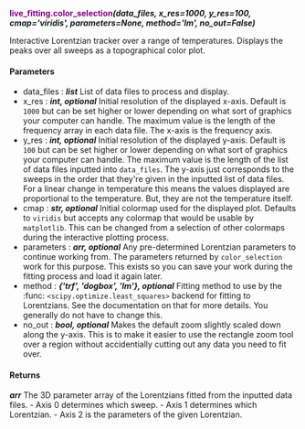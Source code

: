 **<span style="color:purple">live&#95;fitting.color&#95;selection</span>_(data_files, x_res=1000, y_res=100, cmap='viridis', parameters=None, method='lm', no_out=False)_**


Interactive Lorentzian tracker over a range of temperatures. Displays the
peaks over all sweeps as a topographical color plot.


#### Parameters
* data_files : <b><i>list</i></b>  List of data files to process and display.
* x_res : <b><i>int, optional</i></b>  Initial resolution of the displayed x-axis. Default is `1000` but can
	be set higher or lower depending on what sort of graphics your computer
	can handle. The maximum value is the length of the frequency array in
	each data file. The x-axis is the frequency axis.
* y_res : <b><i>int, optional</i></b>  Initial resolution of the displayed y-axis. Default is `100` but can be
	set higher or lower depending on what sort of graphics your computer
	can handle. The maximum value is the length of the list of data files
	inputted into `data_files`. The y-axis just corresponds to the sweeps
	in the order that they're given in the inputted list of data files. For
	a linear change in temperature this means the values displayed are
	proportional to the temperature. But, they are not the temperature
	itself.
* cmap : <b><i>str, optional</i></b>  Initial colormap used for the displayed plot. Defaults to `viridis` but
	accepts any colormap that would be usable by `matplotlib`. This can be
	changed from a selection of other colormaps during the interactive
	plotting process.
* parameters : <b><i>arr, optional</i></b>  Any pre-determined Lorentzian parameters to continue working from. The
	parameters returned by `color_selection` work for this purpose. This
	exists so you can save your work during the fitting process and load it
	again later.
* method : <b><i>{'trf', 'dogbox', 'lm'}, optional</i></b>  Fitting method to use by the :func: `<scipy.optimize.least_squares>`
	backend for fitting to Lorentzians. See the documentation on that for
	more details. You generally do not have to change this.
* no_out : <b><i>bool, optional</i></b>  Makes the default zoom slightly scaled down along the y-axis. This
	is to make it easier to use the rectangle zoom tool over a region
	without accidentially cutting out any data you need to fit over.

#### Returns
<b><i>arr</i></b>  The 3D parameter array of the Lorentzians fitted from the inputted data
	files.
	    - Axis 0 determines which sweep.
	    - Axis 1 determines which Lorentzian.
	    - Axis 2 is the parameters of the given Lorentzian.